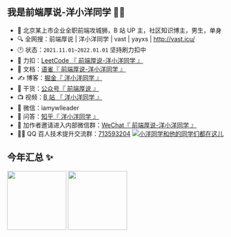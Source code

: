 ## 我是前端厚说-洋小洋同学 👋👋

- 🧑 北京某上市企业全职前端攻城狮，B 站 UP 主，社区知识博主，男生，单身
- 🔍 全网搜：前端厚说 | 洋小洋同学 | vast | yayxs | http://vast.icu/
- 🕐 状态：`2021.11.01~2022.01.01` 坚持刷力扣中
- 🧮 力扣：<a href="https://leetcode-cn.com/progress/" target="_blank">LeetCode 『 前端厚说-洋小洋同学 』</a>
- 📝 文档：<a href="https://www.yuque.com/yayxs?tab=books" target="_blank">语雀</a><a href="https://gitee.com/yayxs/pics/raw/master/about/yuque.png" target="_blank">『 前端厚说-洋小洋同学 』</a>
- ✍️ 博客：<a href="https://juejin.cn/user/3491704661872910/posts" target="_blank">掘金</a><a href="https://gitee.com/yayxs/pics/raw/master/about/juejin.png" target="_blank">『 洋小洋同学 』</a>
- 🚀 干货：<a href="https://gitee.com/yayxs/pics/raw/master/about/public.png" target="_blank">公众号『 前端厚说 』</a>
- 📺 视频：<a href="https://space.bilibili.com/310726273" target="_blank">B 站 </a><a href="https://gitee.com/yayxs/pics/raw/master/about/bilibili.png" target="_blank">『 洋小洋同学 』</a>
- 💬 微信：iamywlleader
- 🤔 问答：<a href="https://www.zhihu.com/people/gao-zi-yuan-de-cheng-xu-yuan" target="_blank">知乎</a><a href="https://gitee.com/yayxs/pics/raw/master/about/bhu.png" target="_blank">『 洋小洋同学 』</a>
- 🍻 加作者邀请进入内部微信群：<a target="_blank" title="添加作者微信自动邀请进入内部群" href="https://gitee.com/yayxs/pics/raw/master/about/personal.png">WeChat『 前端厚说-洋小洋同学 』</a>
- 👫🏻 QQ 百人技术提升交流群：<a href="https://gitee.com/yayxs/pics/raw/master/about/qq_group.png" title="点击直达二维码可扫描" target="_blank">713593204</a> <a target="_blank" title="QQ百人技术提升交(摸)流(鱼)群" href="https://jq.qq.com/?_wv=1027&k=YYKAm6bl"><img border="0" src="https://pub.idqqimg.com/wpa/images/group.png" alt="小洋同学和他的同学们都在这儿" title="小洋同学和他的同学们都在这儿" /></a>

## 今年汇总 ✨

<img align="" height="137px" src="https://github-readme-stats.vercel.app/api?username=yayxs&hide_title=true&hide_border=true&show_icons=true&include_all_commits=true&line_height=21&bg_color=0,EC6C6C,FFD479,FFFC79,73FA79&theme=graywhite&locale=cn" />
<img align="" height="137px" src="https://github-readme-stats.vercel.app/api/top-langs/?username=yayxs&hide_title=true&hide_border=true&layout=compact&bg_color=0,73FA79,73FDFF,D783FF&theme=graywhite&locale=cn" />

